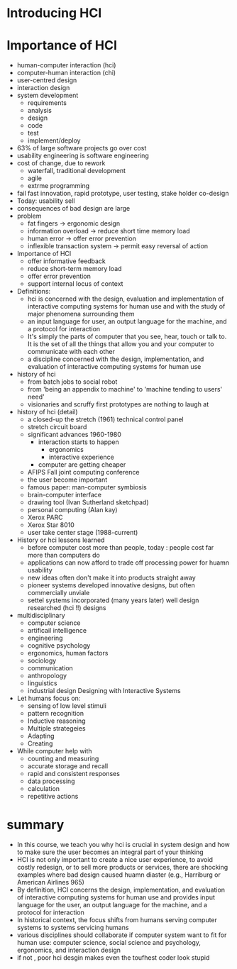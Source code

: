 # Introducing HCI
# Importance of HCI
- human-computer interaction (hci)
- computer-human interaction (chi)
- user-centred design
- interaction design
- system development
	- requirements
	- analysis
	- design
	- code
	- test
	- implement/deploy
- 63% of large software projects go over cost
- usability engineering is software engineering
- cost of change, due to rework
	- waterfall, traditional development
	- agile
	- extrme programming
- fail fast innovation, rapid prototype, user testing, stake holder co-design
- Today: usability sell
- consequences of bad design are large
- problem
	- fat fingers $\rightarrow$ ergonomic design
	- information overload $\rightarrow$ reduce short time memory load
	- human error $\rightarrow$ offer error prevention
	- inflexible transaction system $\rightarrow$ permit easy reversal of action
-  Importance of HCI
	- offer informative feedback
	- reduce short-term memory load
	- offer error prevention
	- support internal locus of context
-  Definitions:
	- hci is concerned with the design, evaluation and implementation of interactive computing systems for human use and with the study of major phenomena surrounding them
	- an input language for user, an output language for the machine, and a protocol for interaction
	- It's simply the parts of computer that you see, hear, touch or talk to. It is the set of all the things that allow you and your computer to communicate with each other
	- a discipline concerned with the design, implementation, and evaluation of interactive computing systems for human use
- history of hci
	- from batch jobs to social robot
	- from 'being an appendix to machine'  to 'machine tending to users' need'
	- visionaries and scruffy first prototypes are nothing to laugh at
- history of hci (detail)
	- a closed-up the stretch (1961) technical control panel
	- stretch circuit board 
	- significant advances 1960-1980
		- interaction starts to happen
			- ergonomics
			- interactive experience
		- computer are getting cheaper
	- AFIPS Fall joint computing conference
	- the user become important
	- famous paper: man-computer symbiosis
	- brain-computer interface
	- drawing tool (Ivan Sutherland sketchpad)
	- personal computing (Alan kay)
	- Xerox PARC
	- Xerox Star 8010
	- user take center stage (1988-current)
- History or hci lessons learned
	- before computer cost more than people, today : people cost far more than computers do
	- applications can now afford to trade off processing power for huamn usability
	- new ideas often don't make it into products straight away
	- pioneer systems developed innovative designs, but often commercially unviale
	- settel systems incorporated (many years later) well design researched (hci !!) designs
- multidisciplinary
	- computer science
	- artificail intelligence
	- engineering
	- cognitive psychology
	- ergonomics, human factors
	- sociology
	- communication
	- anthropology
	- linguistics
	- industrial design
Designing with Interactive Systems
- Let humans focus on:
	- sensing of low level stimuli
	- pattern recognition
	- Inductive reasoning
	- Multiple strategeies
	- Adapting
	- Creating
- While computer help with
	- counting and measuring
	- accurate storage and recall
	- rapid and consistent responses
	- data processing
	- calculation
	- repetitive actions
# summary
- In this course, we teach you why hci is crucial in system design and how to make sure the user becomes an integral part of your thinking
- HCI is not only important to create a nice user experience, to avoid costly redesign, or to sell more products or services, there are shocking examples where bad design caused huamn diaster (e.g., Harriburg or American Airlines 965)
- By definition, HCI concerns the design, implementation, and evaluation of interactive computing systems for human use and provides input language for the user, an output language for the machine, and a protocol for interaction
- In historical context, the focus shifts from humans serving computer systems to systems servicing humans
- various disciplines should collaborate if computer system want to fit for human use: computer science, social science and psychology, ergonomics, and interaction design
- if not , poor hci desgin makes even the toufhest coder look stupid

